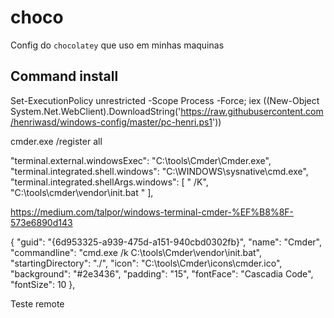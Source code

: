 # choco

Config do `chocolatey` que uso em minhas maquinas

## Command install

Set-ExecutionPolicy unrestricted -Scope Process -Force; iex ((New-Object System.Net.WebClient).DownloadString('https://raw.githubusercontent.com/henriwasd/windows-config/master/pc-henri.ps1'))

cmder.exe /register all

"terminal.external.windowsExec": "C:\\tools\\Cmder\\Cmder.exe",
  "terminal.integrated.shell.windows": "C:\\WINDOWS\\sysnative\\cmd.exe",
  "terminal.integrated.shellArgs.windows": [
    " /K", "C:\\tools\\cmder\\vendor\\init.bat "
  ],
  
  https://medium.com/talpor/windows-terminal-cmder-%EF%B8%8F-573e6890d143
  
  
  {
        "guid": "{6d953325-a939-475d-a151-940cbd0302fb}",
        "name": "Cmder",
        "commandline": "cmd.exe /k C:\\tools\\Cmder\\vendor\\init.bat",
        "startingDirectory": "./",
        "icon": "C:\\tools\\Cmder\\icons\\cmder.ico",
        "background": "#2e3436",
        "padding": "15",
        "fontFace": "Cascadia Code",
        "fontSize": 10
  },

  Teste remote
